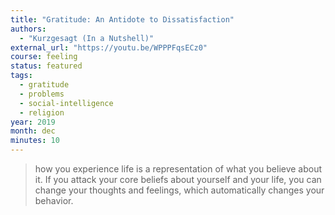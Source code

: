 ```yaml
---
title: "Gratitude: An Antidote to Dissatisfaction"
authors:
  - "Kurzgesagt (In a Nutshell)"
external_url: "https://youtu.be/WPPPFqsECz0"
course: feeling
status: featured
tags:
  - gratitude
  - problems
  - social-intelligence
  - religion
year: 2019
month: dec
minutes: 10
---
```


> how you experience life
is a representation of what you believe about it.
If you attack your core beliefs about yourself and your life,
you can change your thoughts and feelings,
which automatically changes your behavior.
